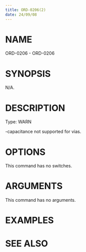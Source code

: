 ```yaml
---
title: ORD-0206(2)
date: 24/09/08
---
```


# NAME

ORD-0206 - ORD-0206

# SYNOPSIS

N/A.

# DESCRIPTION

Type: WARN

-capacitance not supported for vias.

# OPTIONS

This command has no switches.

# ARGUMENTS

This command has no arguments.

# EXAMPLES

# SEE ALSO
